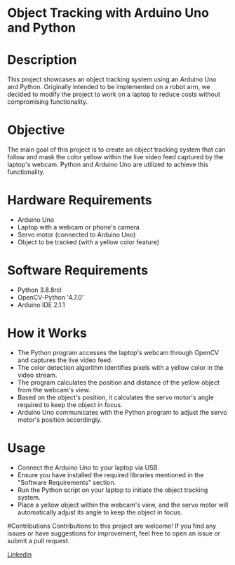 # Object Tracking with Arduino Uno and Python
# Description
This project showcases an object tracking system using an Arduino Uno and Python. Originally intended to be implemented on a robot arm, we decided to modify the project to work on a laptop to reduce costs without compromising functionality.

# Objective
The main goal of this project is to create an object tracking system that can follow and mask the color yellow within the live video feed captured by the laptop's webcam. Python and Arduino Uno are utilized to achieve this functionality.

# Hardware Requirements
- Arduino Uno
- Laptop with a webcam or phone's camera
- Servo motor (connected to Arduino Uno)
- Object to be tracked (with a yellow color feature)

# Software Requirements
- Python 3.8.8rcl
- OpenCV-Python '4.7.0'
- Arduino IDE 2.1.1

# How it Works
- The Python program accesses the laptop's webcam through OpenCV and captures the live video feed.
- The color detection algorithm identifies pixels with a yellow color in the video stream.
- The program calculates the position and distance of the yellow object from the webcam's view.
- Based on the object's position, it calculates the servo motor's angle required to keep the object in focus.
- Arduino Uno communicates with the Python program to adjust the servo motor's position accordingly.

# Usage
- Connect the Arduino Uno to your laptop via USB.
- Ensure you have installed the required libraries mentioned in the "Software Requirements" section.
- Run the Python script on your laptop to initiate the object tracking system.
- Place a yellow object within the webcam's view, and the servo motor will automatically adjust its angle to keep the object in focus.

#Contributions
Contributions to this project are welcome! If you find any issues or have suggestions for improvement, feel free to open an issue or submit a pull request.

[Linkedin](https://www.linkedin.com/in/yakup-topaloglu-a4ab39245?lipi=urn%3Ali%3Apage%3Ad_flagship3_profile_view_base_contact_details%3BrCEPkC0GRJWwx05SYR%2Bd4Q%3D%3D)
  
